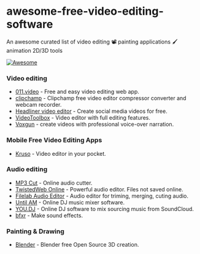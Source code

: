 # awesome-free-video-editing-software
An awesome curated list of video editing 📽 painting applications 🖌 animation 2D/3D tools

[![Awesome](https://cdn.rawgit.com/sindresorhus/awesome/d7305f38d29fed78fa85652e3a63e154dd8e8829/media/badge.svg)](https://github.com/sindresorhus/awesome)

### Video editing
* [011.video](https://011.video/) - Free and easy video editing web app.
* [clipchamp](https://clipchamp.com/en/) - Clipchamp free video editor compressor converter and webcam recorder.
* [Headliner video editor](https://www.headliner.app) - Create social media videos for free.
* [VideoToolbox](http://videotoolbox.com) - Video editor with full editing features.
* [Voxgun](https://voxgun.com/) - create videos with professional voice-over narration.


### Mobile Free Video Editing Apps
* [Kruso](https://kruso.me/) - Video editor in your pocket.

### Audio editing
* [MP3 Cut](http://mp3cut.net/) - Online audio cutter.
* [TwistedWeb Online](https://twistedwave.com/online/) - Powerful audio editor. Files not saved online.
* [Filelab Audio Editor](http://www.avs4you.com) - Audio editor for triming, merging, cuting audio.
* [Until AM](http://mix.until.am/) - Online DJ music mixer software.
* [YOU.DJ](https://you.dj/) - Online DJ software to mix sourcing music from SoundCloud.
* [bfxr](http://www.bfxr.net/) - Make sound effects.


### Painting & Drawing
* [Blender](https://www.blender.org/) - Blender free Open Source 3D creation.
